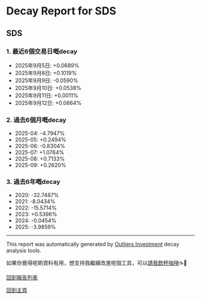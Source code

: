 # Decay Report for SDS

## SDS

### 1. 最近6個交易日嘅decay

- 2025年9月5日: +0.0689%
- 2025年9月8日: +0.1019%
- 2025年9月9日: -0.0590%
- 2025年9月10日: +0.0538%
- 2025年9月11日: +0.0011%
- 2025年9月12日: +0.0664%

### 2. 過去6個月嘅decay

- 2025-04: -4.7947%
- 2025-05: +0.2494%
- 2025-06: -0.8304%
- 2025-07: +1.0764%
- 2025-08: +0.7133%
- 2025-09: +0.2620%

### 3. 過去6年嘅decay

- 2020: -32.7487%
- 2021: -8.0434%
- 2022: -15.5714%
- 2023: +0.5396%
- 2024: -0.0454%
- 2025: -3.9859%

------------------------------
This report was automatically generated by [Outliers Investment](https://outliersecon.github.io/Outliers-Investment/) decay analysis tools.

如果你覺得呢啲資料有用，想支持我繼續改進呢個工具，可以[請我飲杯咖啡](https://buymeacoffee.com/outliersecon)☕🙏

[回到報告列表](https://outliersecon.github.io/Outliers-Investment/reports/reports_public)

[回到主頁](https://outliersecon.github.io/Outliers-Investment/)